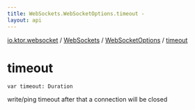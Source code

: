 ```yaml
---
title: WebSockets.WebSocketOptions.timeout - 
layout: api
---
```


<div class='api-docs-breadcrumbs'><a href="../../index.html">io.ktor.websocket</a> / <a href="../index.html">WebSockets</a> / <a href="index.html">WebSocketOptions</a> / <a href="./timeout.html">timeout</a></div>

# timeout

<div class="signature"><code><span class="keyword">var </span><span class="identifier">timeout</span><span class="symbol">: </span><span class="identifier">Duration</span></code></div>

write/ping timeout after that a connection will be closed


